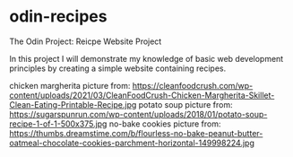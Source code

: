 # odin-recipes
The Odin Project: Reicpe Website Project

In this project I will demonstrate my knowledge of basic web development
principles by creating a simple website containing recipes.

chicken margherita picture from: https://cleanfoodcrush.com/wp-content/uploads/2021/03/CleanFoodCrush-Chicken-Margherita-Skillet-Clean-Eating-Printable-Recipe.jpg
potato soup picture from: https://sugarspunrun.com/wp-content/uploads/2018/01/potato-soup-recipe-1-of-1-500x375.jpg
no-bake cookies picture from: https://thumbs.dreamstime.com/b/flourless-no-bake-peanut-butter-oatmeal-chocolate-cookies-parchment-horizontal-149998224.jpg
